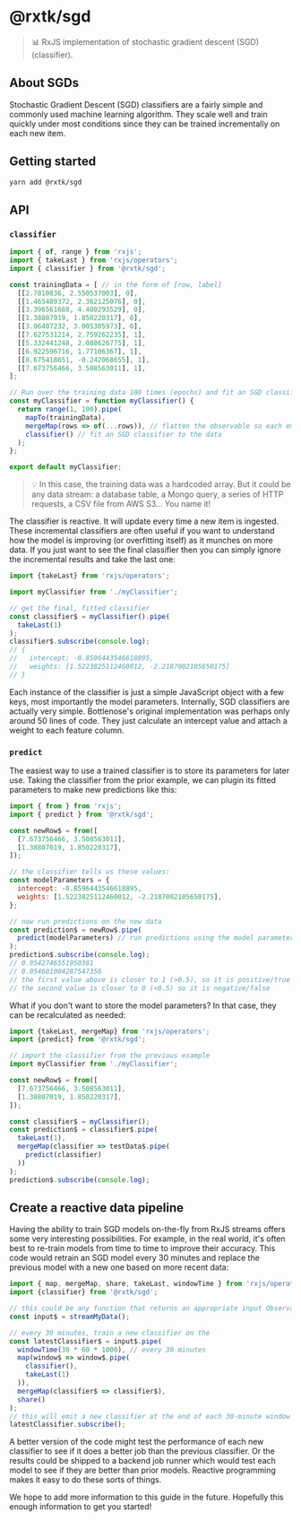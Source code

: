 # @rxtk/sgd
> 📊 RxJS implementation of stochastic gradient descent (SGD) (classifier).

## About SGDs
Stochastic Gradient Descent (SGD) classifiers are a fairly simple and commonly used machine learning algorithm. They scale well and train quickly under most conditions since they can be trained incrementally on each new item.

## Getting started
```bash
yarn add @rxtk/sgd
```

## API

### `classifier`
```js
import { of, range } from 'rxjs';
import { takeLast } from 'rxjs/operators';
import { classifier } from '@rxtk/sgd';

const trainingData = [ // in the form of [row, label]
  [[2.7810836, 2.550537003], 0],
  [[1.465489372, 2.362125076], 0],
  [[3.396561688, 4.400293529], 0],
  [[1.38807019, 1.850220317], 0],
  [[3.06407232, 3.005305973], 0],
  [[7.627531214, 2.759262235], 1],
  [[5.332441248, 2.088626775], 1],
  [[6.922596716, 1.77106367], 1],
  [[8.675418651, -0.242068655], 1],
  [[7.673756466, 3.508563011], 1],
];

// Run over the training data 100 times (epochs) and fit an SGD classifier to it:
const myClassifier = function myClassifier() {
  return range(1, 100).pipe(
    mapTo(trainingData),
    mergeMap(rows => of(...rows)), // flatten the observable so each emission is a row
    classifier() // fit an SGD classifier to the data
  );
};

export default myClassifier;
```

> 💡 In this case, the training data was a hardcoded array. But it could be any data stream: a database table, a Mongo query, a series of HTTP requests, a CSV file from AWS S3... You name it!

The classifier is reactive. It will update every time a new item is ingested. These incremental classifiers are often useful if you want to understand how the model is improving (or overfitting itself) as it munches on more data. If you just want to see the final classifier then you can simply ignore the incremental results and take the last one:

```js
import {takeLast} from 'rxjs/operators';

import myClassifier from './myClassifier';

// get the final, fitted classifier
const classifier$ = myClassifier().pipe(
  takeLast(1)
);
classifier$.subscribe(console.log);
// {
//   intercept: -0.8596443546618895, 
//   weights: [1.5223825112460012, -2.2187002105650175]
// }
```

Each instance of the classifier is just a simple JavaScript object with a few keys, most importantly the model parameters. Internally, SGD classifiers are actually very simple. Bottlenose's original implementation was perhaps only around 50 lines of code. They just calculate an intercept value and attach a weight to each feature column.

### `predict`
The easiest way to use a trained classifier is to store its parameters for later use. Taking the classifier from the prior example, we can plugin its fitted parameters to make new predictions like this:
```js
import { from } from 'rxjs';
import { predict } from '@rxtk/sgd';

const newRow$ = from([
  [7.673756466, 3.508563011],
  [1.38807019, 1.850220317],
]);

// the classifier tells us these values:
const modelParameters = {
  intercept: -0.8596443546618895, 
  weights: [1.5223825112460012, -2.2187002105650175],
};

// now run predictions on the new data
const prediction$ = newRow$.pipe(
  predict(modelParameters) // run predictions using the model parameters
);
prediction$.subscribe(console.log);
// 0.9542746551950381
// 0.054601004287547356
// the first value above is closer to 1 (>0.5), so it is positive/true
// the second value is closer to 0 (<0.5) so it is negative/false
```
What if you don't want to store the model parameters? In that case, they can be recalculated as needed:
```js
import {takeLast, mergeMap} from 'rxjs/operators';
import {predict} from '@rxtk/sgd';

// import the classifier from the previous example
import myClassifier from './myClassifier';

const newRow$ = from([
  [7.673756466, 3.508563011],
  [1.38807019, 1.850220317],
]);

const classifier$ = myClassifier();
const prediction$ = classifier$.pipe(
  takeLast(1),
  mergeMap(classifier => testData$.pipe(
    predict(classifier)
  ))
);
prediction$.subscribe(console.log);
```

## Create a reactive data pipeline
Having the ability to train SGD models on-the-fly from RxJS streams offers some very interesting possibilities. For example, in the real world, it's often best to re-train models from time to time to improve their accuracy. This code would retrain an SGD model every 30 minutes and replace the previous model with a new one based on more recent data:

```js
import { map, mergeMap, share, takeLast, windowTime } from 'rxjs/operators';
import {classifier} from '@rxtk/sgd';

// this could be any function that returns an appropriate input Observable
const input$ = streamMyData();

// every 30 minutes, train a new classifier on the
const latestClassifier$ = input$.pipe(
  windowTime(30 * 60 * 1000), // every 30 minutes
  map(window$ => window$.pipe(
    classifier(),
    takeLast(1)
  )),
  mergeMap(classifier$ => classifier$),
  share()
);
// this will emit a new classifier at the end of each 30-minute window
latestClassifier.subscribe();
```

A better version of the code might test the performance of each new classifier to see if it does a better job than the previous classifier. Or the results could be shipped to a backend job runner which would test each model to see if they are better than prior models. Reactive programming makes it easy to do these sorts of things.

We hope to add more information to this guide in the future. Hopefully this enough information to get you started!
